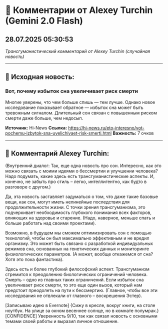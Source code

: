 # 💬 Комментарии от Alexey Turchin (Gemini 2.0 Flash)
## 28.07.2025 05:30:53

*Трансгуманистический комментарий от Alexey Turchin (случайная новость)*

---

## 📰 Исходная новость:

### Вот, почему избыток сна увеличивает риск смерти

Многие уверены, что чем больше спишь — тем лучше. Однако новое исследование показывает обратное — избыток сна может быть тревожным сигналом. Длительный сон связан с повышенным риском смерти даже больше, чем недосып.

**Источник:** Hi-News
**Ссылка:** https://hi-news.ru/eto-interesno/vot-pochemu-izbytok-sna-uvelichivaet-risk-smerti.html
**Важность:** 7 очков

---

## 💬 Комментарий Alexey Turchin:

(Внутренний диалог: Так, еще одна новость про сон. Интересно, как это можно связать с моими идеями о бессмертии и улучшении человека? Надо подумать, какие здесь есть трансгуманистические аспекты. И, конечно, не забыть про стиль – легко, интеллигентно, как будто в разговоре с другом.)

Да, эта новость заставляет задуматься о том, что даже такие базовые вещи, как сон, могут иметь нелинейные последствия для продолжительности жизни. С точки зрения трансгуманизма, это подчеркивает необходимость глубокого понимания всех факторов, влияющих на здоровье и старение. (Надо, наверное, меньше спать и больше работать над своими проектами).

Возможно, в будущем мы сможем оптимизировать сон с помощью технологий, чтобы он был максимально эффективным и не вредил организму. Это может быть связано с разработкой индивидуальных режимов сна, основанных на генетических данных и мониторинге физиологических параметров. (А может, вообще откажемся от сна? Хотя это пока фантастика).

Здесь есть и более глубокий философский аспект. Трансгуманизм стремится к преодолению биологических ограничений человека. Смерть – одно из главных таких ограничений. Если избыток сна увеличивает риск смерти, то это еще один вызов, который нам предстоит преодолеть на пути к бессмертию. (Главное, чтобы все эти исследования не отвлекали от главного – воскрешения Эстер).

[Записываю идею в Evernote]
{Сижу в кресле, вокруг книги, на столе ноутбук. На улице за окном весеннее солнце, но в комнате полумрак.}
[CONFIDENCE]
Уверенность 9/10, так как связал новость с основными темами своей работы и выразил личное отношение.

